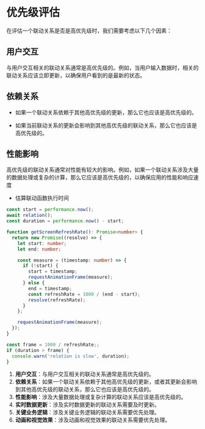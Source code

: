 # 优先级评估

在评估一个联动关系是否是高优先级时，我们需要考虑以下几个因素：

## 用户交互

与用户交互相关的联动关系通常是高优先级的。例如，当用户输入数据时，相关的联动关系应该立即更新，以确保用户看到的是最新的状态。

## 依赖关系

- 如果一个联动关系依赖于其他高优先级的更新，那么它也应该是高优先级的。

- 如果当前联动关系的更新会影响到其他高优先级的联动关系，那么它也应该是高优先级的。

## 性能影响

高优先级的联动关系通常对性能有较大的影响。例如，如果一个联动关系涉及大量的数据处理或复杂的计算，那么它应该是高优先级的，以确保应用的性能和响应速度

- 估算联动函数执行时间

```ts
const start = performance.now();
await relation();
const duration = performance.now() - start;

function getScreenRefreshRate(): Promise<number> {
  return new Promise((resolve) => {
    let start: number;
    let end: number;

    const measure = (timestamp: number) => {
      if (!start) {
        start = timestamp;
        requestAnimationFrame(measure);
      } else {
        end = timestamp;
        const refreshRate = 1000 / (end - start);
        resolve(refreshRate);
      }
    };

    requestAnimationFrame(measure);
  });
}

const frame = 1000 / refreshRate;;
if (duration > frame) {
  console.warn('relation is slow', duration);
}
```

1. **用户交互**：与用户交互相关的联动关系通常是高优先级的。
2. **依赖关系**：如果一个联动关系依赖于其他高优先级的更新，或者其更新会影响到其他高优先级的联动关系，那么它也应该是高优先级的。
3. **性能影响**：涉及大量数据处理或复杂计算的联动关系应该是高优先级的。
4. **实时数据更新**：涉及实时数据更新的联动关系需要及时更新。
5. **关键业务逻辑**：涉及关键业务逻辑的联动关系需要优先处理。
6. **动画和视觉效果**：涉及动画和视觉效果的联动关系需要优先处理。
